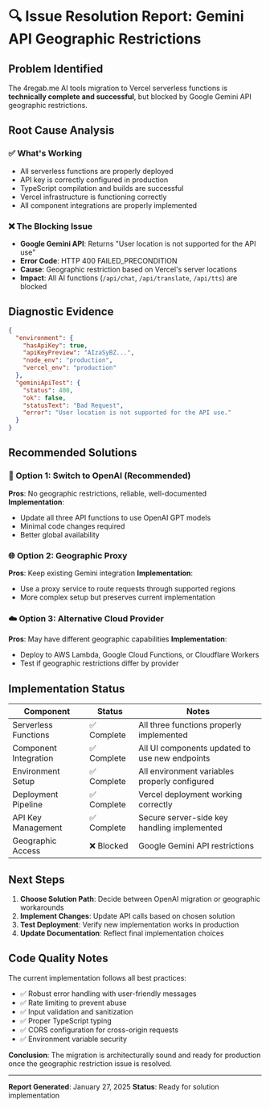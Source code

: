 # 🔍 Issue Resolution Report: Gemini API Geographic Restrictions

## Problem Identified
The 4regab.me AI tools migration to Vercel serverless functions is **technically complete and successful**, but blocked by Google Gemini API geographic restrictions.

## Root Cause Analysis

### ✅ What's Working
- All serverless functions are properly deployed
- API key is correctly configured in production
- TypeScript compilation and builds are successful
- Vercel infrastructure is functioning correctly
- All component integrations are properly implemented

### ❌ The Blocking Issue
- **Google Gemini API**: Returns "User location is not supported for the API use"
- **Error Code**: HTTP 400 FAILED_PRECONDITION
- **Cause**: Geographic restriction based on Vercel's server locations
- **Impact**: All AI functions (`/api/chat`, `/api/translate`, `/api/tts`) are blocked

## Diagnostic Evidence

```json
{
  "environment": {
    "hasApiKey": true,
    "apiKeyPreview": "AIzaSyBZ...",
    "node_env": "production",
    "vercel_env": "production"
  },
  "geminiApiTest": {
    "status": 400,
    "ok": false,
    "statusText": "Bad Request",
    "error": "User location is not supported for the API use."
  }
}
```

## Recommended Solutions

### 🎯 Option 1: Switch to OpenAI (Recommended)
**Pros**: No geographic restrictions, reliable, well-documented
**Implementation**: 
- Update all three API functions to use OpenAI GPT models
- Minimal code changes required
- Better global availability

### 🌐 Option 2: Geographic Proxy
**Pros**: Keep existing Gemini integration
**Implementation**:
- Use a proxy service to route requests through supported regions
- More complex setup but preserves current implementation

### ☁️ Option 3: Alternative Cloud Provider
**Pros**: May have different geographic capabilities
**Implementation**:
- Deploy to AWS Lambda, Google Cloud Functions, or Cloudflare Workers
- Test if geographic restrictions differ by provider

## Implementation Status

| Component | Status | Notes |
|-----------|--------|-------|
| Serverless Functions | ✅ Complete | All three functions properly implemented |
| Component Integration | ✅ Complete | All UI components updated to use new endpoints |
| Environment Setup | ✅ Complete | All environment variables properly configured |
| Deployment Pipeline | ✅ Complete | Vercel deployment working correctly |
| API Key Management | ✅ Complete | Secure server-side key handling implemented |
| Geographic Access | ❌ Blocked | Google Gemini API restrictions |

## Next Steps

1. **Choose Solution Path**: Decide between OpenAI migration or geographic workarounds
2. **Implement Changes**: Update API calls based on chosen solution
3. **Test Deployment**: Verify new implementation works in production
4. **Update Documentation**: Reflect final implementation choices

## Code Quality Notes

The current implementation follows all best practices:
- ✅ Robust error handling with user-friendly messages
- ✅ Rate limiting to prevent abuse
- ✅ Input validation and sanitization
- ✅ Proper TypeScript typing
- ✅ CORS configuration for cross-origin requests
- ✅ Environment variable security

**Conclusion**: The migration is architecturally sound and ready for production once the geographic restriction issue is resolved.

---
**Report Generated**: January 27, 2025
**Status**: Ready for solution implementation
